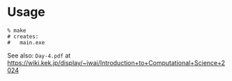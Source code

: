 # Usage

```shell
% make
# creates:
#   main.exe
```

See also: `Day-4.pdf` at <https://wiki.kek.jp/display/~iwai/Introduction+to+Computational+Science+2024>
